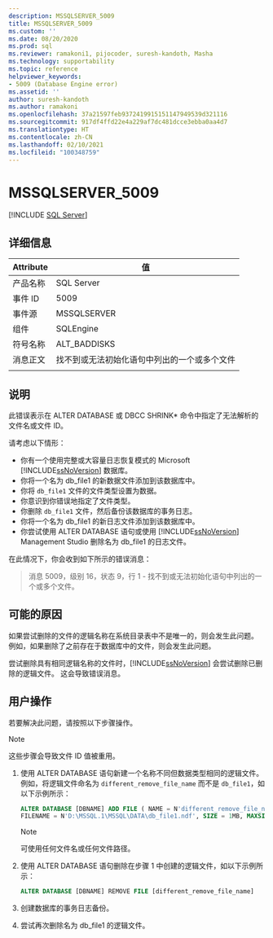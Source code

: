 ```yaml
---
description: MSSQLSERVER_5009
title: MSSQLSERVER_5009
ms.custom: ''
ms.date: 08/20/2020
ms.prod: sql
ms.reviewer: ramakoni1, pijocoder, suresh-kandoth, Masha
ms.technology: supportability
ms.topic: reference
helpviewer_keywords:
- 5009 (Database Engine error)
ms.assetid: ''
author: suresh-kandoth
ms.author: ramakoni
ms.openlocfilehash: 37a21597feb9372419915151147949539d321116
ms.sourcegitcommit: 917df4ffd22e4a229af7dc481dcce3ebba0aa4d7
ms.translationtype: HT
ms.contentlocale: zh-CN
ms.lasthandoff: 02/10/2021
ms.locfileid: "100348759"
---
```

# <a name="mssqlserver_5009"></a>MSSQLSERVER_5009
 [!INCLUDE [SQL Server](../../includes/applies-to-version/sqlserver.md)]

## <a name="details"></a>详细信息

|Attribute|值|
|---|---|
|产品名称|SQL Server|
|事件 ID|5009|
|事件源|MSSQLSERVER|
|组件|SQLEngine|
|符号名称|ALT_BADDISKS|
|消息正文|找不到或无法初始化语句中列出的一个或多个文件|
||

## <a name="explanation"></a>说明

此错误表示在 ALTER DATABASE 或 DBCC SHRINK* 命令中指定了无法解析的文件名或文件 ID。

请考虑以下情形：

- 你有一个使用完整或大容量日志恢复模式的 Microsoft [!INCLUDE[ssNoVersion](../../includes/ssnoversion-md.md)] 数据库。
- 你将一个名为 db_file1 的新数据文件添加到该数据库中。
- 你将 `db_file1` 文件的文件类型设置为数据。
- 你意识到你错误地指定了文件类型。
- 你删除 `db_file1` 文件，然后备份该数据库的事务日志。
- 你将一个名为 db_file1 的新日志文件添加到该数据库中。
- 你尝试使用 ALTER DATABASE 语句或使用 [!INCLUDE[ssNoVersion](../../includes/ssnoversion-md.md)] Management Studio 删除名为 db_file1 的日志文件。

在此情况下，你会收到如下所示的错误消息：

> 消息 5009，级别 16，状态 9，行 1 - 找不到或无法初始化语句中列出的一个或多个文件。

## <a name="possible-causes"></a>可能的原因

如果尝试删除的文件的逻辑名称在系统目录表中不是唯一的，则会发生此问题。 例如，如果删除了之前存在于数据库中的文件，则会发生此问题。

尝试删除具有相同逻辑名称的文件时，[!INCLUDE[ssNoVersion](../../includes/ssnoversion-md.md)] 会尝试删除已删除的逻辑文件。 这会导致错误消息。

## <a name="user-action"></a>用户操作

若要解决此问题，请按照以下步骤操作。

> [!NOTE]
> 这些步骤会导致文件 ID 值被重用。

1. 使用 ALTER DATABASE 语句新建一个名称不同但数据类型相同的逻辑文件。 例如，将逻辑文件命名为 `different_remove_file_name` 而不是 `db_file1`，如以下示例所示：

    ```sql
    ALTER DATABASE [DBNAME] ADD FILE ( NAME = N'different_remove_file_name',
    FILENAME = N'D:\MSSQL.1\MSSQL\DATA\db_file1.ndf', SIZE = 1MB, MAXSIZE = 1MB)
    ```

    > [!NOTE]
    > 可使用任何文件名或任何文件路径。

1. 使用 ALTER DATABASE 语句删除在步骤 1 中创建的逻辑文件，如以下示例所示：

    ```sql
    ALTER DATABASE [DBNAME] REMOVE FILE [different_remove_file_name]
    ```

1. 创建数据库的事务日志备份。
1. 尝试再次删除名为 db_file1 的逻辑文件。

